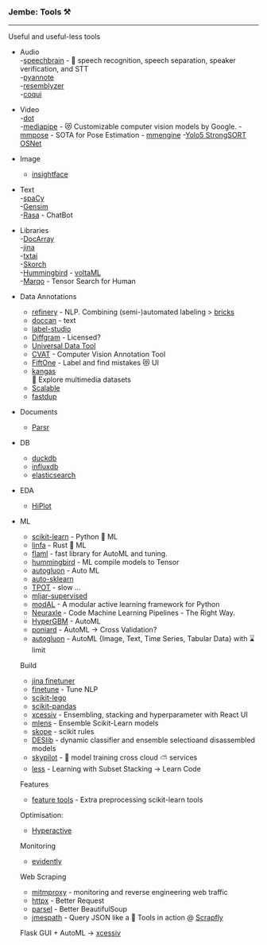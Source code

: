 ### Jembe: Tools ⚒️ 
___
Useful and useful-less tools
- Audio <br>
 -[speechbrain](https://github.com/speechbrain/speechbrain) - 🤗 speech recognition, speech separation, speaker verification, and STT<br>
 -[pyannote](https://github.com/pyannote/pyannote-audio) <br>
 -[resemblyzer](https://github.com/resemble-ai/Resemblyzer) <br>
 -[coqui](https://github.com/coqui-ai/TTS) <br>

- Video <br>
 -[dot](https://github.com/sensity-ai/dot) <br>
 -[mediapipe](https://github.com/google/mediapipe) - 😻 Customizable computer vision models by Google.
 -[mmpose](https://github.com/open-mmlab/mmpose) - SOTA for Pose Estimation - [mmengine](https://github.com/open-mmlab/mmengine)
 -[Yolo5 StrongSORT OSNet](https://github.com/mikel-brostrom/Yolov5_StrongSORT_OSNet)

- Image
  - [insightface](https://github.com/deepinsight/insightface)

- Text <br>
  -[spaCy](https://github.com/explosion/spaCy) <br>
  -[Gensim](https://github.com/RaRe-Technologies/gensim) <br>
  -[Rasa](https://github.com/RasaHQ/rasa) - ChatBot

- Libraries <br>
  -[DocArray](https://github.com/jina-ai/docarray) <br>
  -[jina](https://github.com/jina-ai/jina)  <br>
  -[txtai](https://github.com/neuml/txtai) <br>
  -[Skorch](https://github.com/skorch-dev/skorch) <br>
  -[Hummingbird](https://github.com/microsoft/hummingbird) - [voltaML](https://github.com/VoltaML/voltaML) <br>
  -[Marqo](https://github.com/marqo-ai/marqo) - Tensor Search for Human <br>

- Data Annotations <br>
  - [refinery](https://github.com/code-kern-ai/refinery) - NLP. Combining (semi-)automated labeling > [bricks](https://github.com/code-kern-ai/bricks)
  - [doccan](https://github.com/doccano/doccano) - text <br>
  - [label-studio](https://github.com/heartexlabs/label-studio) <br>
  - [Diffgram](https://github.com/diffgram/diffgram) - Licensed? <br>
  - [Universal Data Tool](https://github.com/UniversalDataTool/universal-data-tool) <br> 
  - [CVAT](https://github.com/openvinotoolkit/cvat) - Computer Vision Annotation Tool <br>
  - [FiftOne](https://github.com/voxel51/fiftyone) - Label and find mistakes 😻 UI <br>
  - [kangas](https://github.com/comet-ml/kangas) <br> 🦘 Explore multimedia datasets 
  - [Scalable](https://github.com/scalabel/scalabel) <br>
  - [fastdup](https://github.com/visualdatabase/fastdup)
 
- Documents
   - [Parsr](https://github.com/axa-group/Parsr)

- DB
  - [duckdb](https://duckdb.org/)
  - [influxdb](https://github.com/influxdata/influxdb)
  - [elasticsearch](https://github.com/elastic/elasticsearch)

- EDA
  - [HiPlot](https://facebookresearch.github.io/hiplot)

- ML
  - [scikit-learn](https://github.com/scikit-learn/scikit-learn) - Python 🐍 ML
  - [linfa](https://github.com/rust-ml/linfa) - Rust 🦀 ML
  - [flaml](https://github.com/microsoft/FLAML) - fast library for AutoML and tuning.
  - [hummingbird](https://github.com/microsoft/hummingbird) - ML compile models to Tensor
  - [autogluon](https://github.com/autogluon/autogluon) - Auto ML
  - [auto-sklearn](https://github.com/automl/auto-sklearn)
  - [TPOT](https://github.com/EpistasisLab/tpot) - slow ...
  - [mljar-supervised](https://github.com/mljar/mljar-supervised)
  - [modAL](https://github.com/modAL-python/modAL) - A modular active learning framework for Python
  - [Neuraxle](https://github.com/Neuraxio/Neuraxle) - Code Machine Learning Pipelines - The Right Way.
  - [HyperGBM](https://github.com/DataCanvasIO/HyperGBM) - AutoML
  - [poniard](https://github.com/rxavier/poniard) - AutoML -> Cross Validation?
  - [autogluon](https://github.com/autogluon/autogluon) - AutoML {Image, Text, Time Series, Tabular Data} with ⌛ limit


  Build
  - [jina finetuner](https://github.com/jina-ai/finetuner)
  - [finetune](https://github.com/IndicoDataSolutions/finetune) - Tune NLP
  - [scikit-lego](https://github.com/koaning/scikit-lego)
  - [scikit-pandas](https://github.com/scikit-learn-contrib/sklearn-pandas)
  - [xcessiv](https://github.com/reiinakano/xcessiv) - Ensembling, stacking and hyperparameter with React UI
  - [mlens](https://github.com/flennerhag/mlens) - Ensemble Scikit-Learn models
  - [skope](https://github.com/scikit-learn-contrib/skope-rules) - scikit rules
  - [DESlib](https://github.com/scikit-learn-contrib/DESlib) - dynamic classifier and ensemble selectioand disassembled models
  - [skypilot](https://github.com/skypilot-org/skypilot?) -  🏡 model training cross cloud ⛅️ services 
  - [less](https://github.com/sibirbil/LESS) - Learning with Subset Stacking -> Learn Code
 
  Features

  - [feature tools](https://feature-engine.readthedocs.io/en/latest/index.html) - Extra preprocessing scikit-learn tools

  Optimisation:
     - [Hyperactive](https://github.com/SimonBlanke/Hyperactive)

  Monitoring
     - [evidently](https://github.com/evidentlyai/evidently)
  
  Web Scraping 
     - [mitmproxy](https://mitmproxy.org/) - monitoring and reverse engineering web traffic 
     - [httpx](https://github.com/projectdiscovery/httpx) - Better Request
     - [parsel](https://github.com/scrapy/parsel) - Better BeautifulSoup
     - [jmespath](https://github.com/jmespath/jmespath.py) - Query JSON like a 🥷
  Tools in action @ [Scrapfly](https://scrapfly.io/blog/parse-json-jmespath-python/)
  

  Flask GUI + AutoML -> [xcessiv](https://github.com/reiinakano/xcessiv)
  
